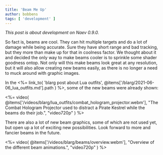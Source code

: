 ```yaml
---
title: 'Beam Me Up'
author: bobbens
tags: [ 'development' ]
---
```


*This post is about development on Naev 0.9.0.*

So fact is, beams are cool. They can hit multiple targets and do a lot of damage while being accurate. Sure they have short range and bad tracking, but they more than make up for that in coolness factor. We thought about it and decided the only way to make beams cooler is to sprinkle some shader goodness ontop. Not only will this make beams look great at any resolution, but it will also allow creating new beams easily, as there is no longer a need to muck around with graphic images.

In the <%= link_to( 'blarg post about Lua outfits', @items['/blarg/2021-06-06_lua_outfits.md'].path ) %>, some of the new beams were already shown:

<%= video( @items['/videos/blarg/lua_outfits/combat_hologram_projector.webm'], "The Combat Hologram Projector used to distract a Pirate Kestrel while the beams do their job.", "video720p" ) %>

There are also a lot of new beam graphics, some of which are not used yet, but open up a lot of exciting new possibilities. Look forward to more and fancier beams in the future.

<%= video( @items['/videos/blarg/beams/overview.webm'], "Overview of the different beam animations.", "video720p" ) %>

